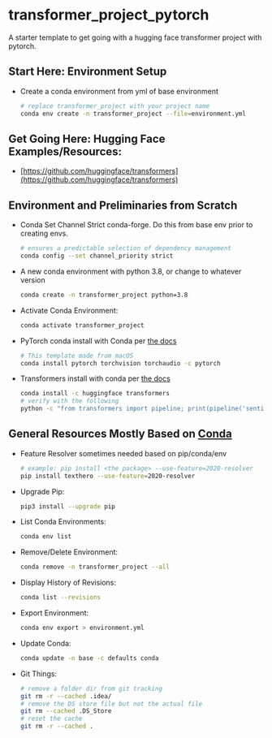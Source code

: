 # transformer_project_pytorch
 A starter template to get going with a hugging face transformer project with pytorch.

## Start Here: Environment Setup
* Create a conda environment from yml of base environment
  ```bash
  # replace transformer_project with your project name
  conda env create -n transformer_project --file=environment.yml
  ```
## Get Going Here: Hugging Face Examples/Resources:
* [https://github.com/huggingface/transformers](https://github.com/huggingface/transformers)
## Environment and Preliminaries from Scratch
* Conda Set Channel Strict conda-forge. Do this from base env prior to creating envs.
  ```bash
  # ensures a predictable selection of dependency management
  conda config --set channel_priority strict
  ```
* A new conda environment with python 3.8, or change to whatever version
  ```bash
  conda create -n transformer_project python=3.8
  ```
* Activate Conda Environment:
  ```bash
  conda activate transformer_project
  ```
* PyTorch conda install with Conda per [the docs](https://pytorch.org/get-started/locally/#start-locally)
  ```bash
  # This template made from macOS
  conda install pytorch torchvision torchaudio -c pytorch
  ```
* Transformers install with conda per [the docs](https://huggingface.co/transformers/installation.html)
  ```bash
  conda install -c huggingface transformers
  # verify with the following
  python -c "from transformers import pipeline; print(pipeline('sentiment-analysis')('we love you'))"
  ```
## General Resources Mostly Based on [Conda](https://conda.io/projects/conda/en/latest/user-guide/tasks/manage-environments.html)
* Feature Resolver sometimes needed based on pip/conda/env
  ```bash
  # example: pip install <the package> --use-feature=2020-resolver
  pip install texthero --use-feature=2020-resolver
  ```
* Upgrade Pip:
  ```bash
  pip3 install --upgrade pip
  ```
* List Conda Environments:
  ```bash
  conda env list
  ```
* Remove/Delete Environment:
  ```bash
  conda remove -n transformer_project --all
  ```
* Display History of Revisions:
  ```bash
  conda list --revisions
  ```  
* Export Environment:
  ```bash
  conda env export > environment.yml
  ```  
* Update Conda:
  ```bash
  conda update -n base -c defaults conda
  ```
* Git Things:
  ```bash
  # remove a folder dir from git tracking
  git rm -r --cached .idea/
  # remove the DS store file but not the actual file
  git rm --cached .DS_Store
  # reset the cache
  git rm -r --cached .
  ```

